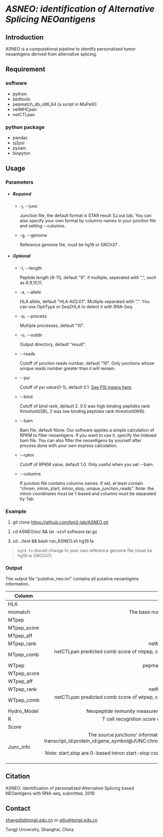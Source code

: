 # _ASNEO: identification of Alternative Splicing NEOantigens_

## Introduction
ASNEO is a computational pipeline to identify personalized tumor neoantigens derived from alternative splicing.

## Requirement
### software
* python
* bedtools
* pepmatch_db_x86_64 (a script in MuPeXI)
* netMHCpan
* netCTLpan

### python package
* pandas
* sj2psi
* pysam
* biopyton

## Usage

### Parameters

* ##### Required

  * -j, --junc

	Junction file, the default format is STAR result SJ.out.tab.  You can also specify your own format by columns names in your junction file and setting --columns. 

  * -g, --genome

	Reference genome file, must be hg19 or GRCh37 .

* ##### Optional

  * -l, --length

	Peptide length [8-11], default "9". if multiple, seperated with ",", such as 8,9,10,11.

  * -a, --allele

	HLA allele, default "HLA-A02:01". Multiple separated with ",". You can use OptiType or Seq2HLA to detect it with RNA-Seq.

  * -p, --process

	Multiple processes, default "10".

  * -o, --outdir

	Output directory, default "result".

  * --reads

	Cutoff of junction reads number, default "10". Only junctions whose unique reads number greater than it will remain.

  * --psi

	Cutoff of psi value(0-1), default 0.1.  [See PSI means here](https://github.com/olgabot/sj2psi).

  * --bind

	Cutoff of bind rank,  default 2. 0.5 was high binding peptides rank threshold(SB), 2 was low binding peptides rank threshold(WB).

  * --bam

	Bam file, default None. Our software applies a simple calculation of RPKM to filter neoantigens. If you want to use it, specify the indexed bam file. You can also filter the neoantigens by yourself after process done with your own express calculation. 

  * --rpkm

	Cutoff of RPKM value, default 1.0. Only useful when you set --bam.

  * --columns

	If junction file contains columns names. If set, at least contain "chrom, intron_start, intron_stop, unique_junction_reads". Note: the intron coordinates must be 1-based and columns must be separated by Tab.


### Example

1. git clone https://github.com/bm2-lab/ASNEO.git

2. cd ASNEO/src && tar -xzvf software.tar.gz

3. cd ../test && bash run_ASNEO.sh hg19.fa
> `hg19.fa` should change to your own reference genome file (must be hg19 or GRCh37)

### Output

The output file "putative_neo.txt" contains all putative neoantigens information.

| Column | Description |
| - | -: |
| HLA | HLA type |
| mismatch | The base number different between mtpep and wtpep |
| MTpep | Alternative splicing derived neopeptide |
| MTpep_score | netMHCpan predicted score of mtpep |
| MTpep_aff | netMHCpan predicted affinity of mtpep |
| MTpep_rank | netMHCpan predicted bind rank(%) of mtpep |
| MTpep_comb | netCTLpan predicted comb score of mtpep, combined MHC score, cleavage score and TAP score |
| WTpep | pepmatch_db_x86_64 extracted normal peptide |
| WTpep_score |  netMHCpan predicted score of wtpep |
| WTpep_aff | netMHCpan predicted affinity of wtpep |
| WTpep_rank | netMHCpan predicted bind rank(%) of wtpep |
| WTpep_comb | netCTLpan predicted comb score of wtpep, combined MHC score, cleavage score and TAP score |
| Hydro_Model | Neopeptide immunity measurement based on amino acid hydrophobicity |
| R | T cell recognition score calculated based on TCR cross-reactivity |
| Score | Immunogenicity score for neoantigens |
| Junc_info | The source junctions' information of the neoantigen, the format like this:<br>transcript_id:protein_id:gene_symbol@JUNC:chrom_start_stop@RPKM:rpkm_value(strand). <br>multiple junctions are separated by "\|". <br>Note: start,stop are 0-based intron start-stop coordinate; rpkm_value=-1 means we didn't calculate it  |


## Citation
ASNEO: identification of personalized Alternative Splicing based NEOantigens with RNA-seq, submitted, 2019

## Contact
zhangzb@tongji.edu.cn or qiliu@tongji.edu.cn

Tongji University, Shanghai, China
